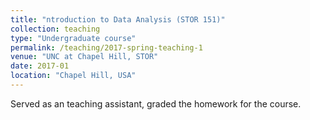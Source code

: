 ```yaml
---
title: "ntroduction to Data Analysis (STOR 151)"
collection: teaching
type: "Undergraduate course"
permalink: /teaching/2017-spring-teaching-1
venue: "UNC at Chapel Hill, STOR"
date: 2017-01
location: "Chapel Hill, USA"
---
```


Served as an teaching assistant, graded the homework for the course.

